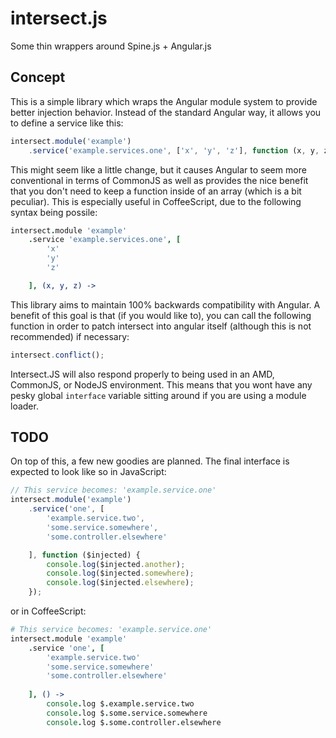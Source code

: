 intersect.js
============

Some thin wrappers around Spine.js + Angular.js


Concept
-------

This is a simple library which wraps the Angular module system to provide
better injection behavior. Instead of the standard Angular way, it allows you
to define a service like this:

```javascript
intersect.module('example')
	.service('example.services.one', ['x', 'y', 'z'], function (x, y, z) {});

```

This might seem like a little change, but it causes Angular to seem more
conventional in terms of CommonJS as well as provides the nice benefit that you
don't need to keep a function inside of an array (which is a bit peculiar).
This is especially useful in CoffeeScript, due to the following syntax being
possile:

```coffee
intersect.module 'example'
	.service 'example.services.one', [
		'x'
		'y'
		'z'

	], (x, y, z) ->

```

This library aims to maintain 100% backwards compatibility with Angular. A
benefit of this goal is that (if you would like to), you can call the following
function in order to patch intersect into angular itself (although this is not
recommended) if necessary:

```javascript
intersect.conflict();

```

Intersect.JS will also respond properly to being used in an AMD, CommonJS, or
NodeJS environment. This means that you wont have any pesky global `interface`
variable sitting around if you are using a module loader.


TODO
----

On top of this, a few new goodies are planned. The final interface is expected
to look like so in JavaScript:

```javascript
// This service becomes: 'example.service.one'
intersect.module('example')
	.service('one', [
		'example.service.two',
		'some.service.somewhere',
		'some.controller.elsewhere'

	], function ($injected) {
		console.log($injected.another);
		console.log($injected.somewhere);
		console.log($injected.elsewhere);
	});

```

or in CoffeeScript:

```coffee
# This service becomes: 'example.service.one'
intersect.module 'example'
    .service 'one', [
        'example.service.two'
        'some.service.somewhere'
        'some.controller.elsewhere'
        
    ], () ->
        console.log $.example.service.two
        console.log $.some.service.somewhere
        console.log $.some.controller.elsewhere

```
